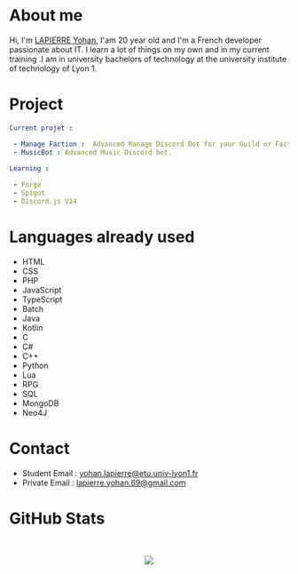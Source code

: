 # About me

Hi, I'm [LAPIERRE Yohan](https://github.com/LapierreYohan), I'am 20 year old and I'm a French developer passionate about IT. I learn a lot of things on my own and in my current training .I am in university bachelors of technology at the university institute of technology of Lyon 1. 
# Project 

```yaml
Current projet :

 - Manage Faction :  Advanced Manage Discord Bot for your Guild or Faction.
 - MusicBot : Advanced Music Discord bot.
 
Learning :

 - Forge
 - Spigot
 - Discord.js V14
```

# Languages already used

 - HTML
 - CSS
 - PHP
 - JavaScript
 - TypeScript
 - Batch
 - Java
 - Kotlin
 - C
 - C#
 - C++
 - Python
 - Lua
 - RPG
 - SQL
 - MongoDB
 - Neo4J

# Contact

 - Student Email : yohan.lapierre@etu.univ-lyon1.fr
 - Private Email : lapierre.yohan.69@gmail.com

# GitHub Stats

</br>
<p style="text-align:center;", align="center">
  <img src="https://github-readme-stats.vercel.app/api?username=LapierreYohan&show_icons=true&theme=radical&count_private=true">
</p>
<p align="center">
  <img src="https://github-readme-stats.vercel.app/api/top-langs/?username=LapierreYohan&layout=compact&theme=vision-friendly-dark" alt=""/>
</p>
